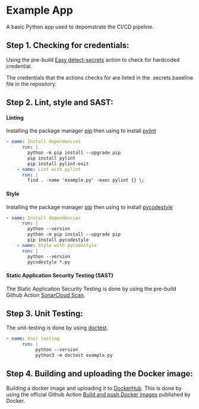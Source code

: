 # Example App

A basic Python app used to depomstrate the CI/CD pipeline.

## Step 1. Checking for credentials:

Using the pre-build [Easy detect-secrets](https://github.com/marketplace/actions/easy-detect-secrets) action to check for hardcoded credential.

The credentials that the actions checks for are listed in the .secrets.baseline file in the repository.

## Step 2. Lint, style and SAST:

#### Linting 

Installing the package manager [pip](https://pip.pypa.io/en/stable/) then using to install [pylint](https://pylint.org/)

```yaml
- name: Install dependencies
      run: |
        python -m pip install --upgrade pip
        pip install pylint
        pip install pylint-exit
    - name: Lint with pylint
      run: |
        find . -name 'example.py' -exec pylint {} \;
```

#### Style

Installing the package manager [pip](https://pip.pypa.io/en/stable/) then using to install [pycodestyle](https://pypi.org/project/pycodestyle/)

```yaml
- name: Install dependencies
      run: |
        python --version
        python -m pip install --upgrade pip
        pip install pycodestyle
    - name: Style with pycodestyle
      run: |
        python --version
        pycodestyle *.py
```

#### Static Application Security Testing (SAST)

The Static Application Security Testing is done by using the pre-build Github Action [SonarCloud Scan](https://github.com/marketplace/actions/sonarcloud-scan).

## Step 3. Unit Testing:

The unit-testing is done by using [doctest](https://docs.python.org/3/library/doctest.html).

```yaml
- name: Unit testing
      run: |
           python --version 
           python3 -m doctest example.py
```

## Step 4. Building and uploading the Docker image:

Building a docker image and uploading it to [DockerHub](https://hub.docker.com/). This is done by using the official Github Action [Build and push Docker images](https://github.com/marketplace/actions/build-and-push-docker-images) published by Docker.




